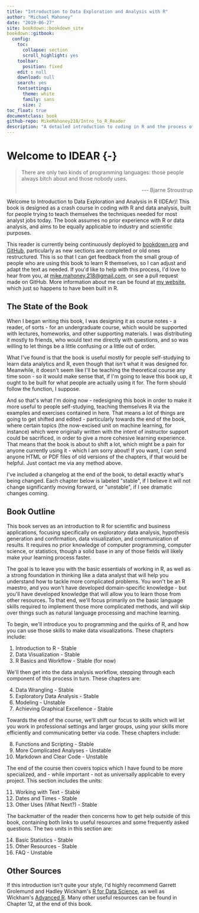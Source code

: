 ```yaml
---
title: "Introduction to Data Exploration and Analysis with R"
author: "Michael Mahoney"
date: "2019-06-27"
site: bookdown::bookdown_site
bookdown::gitbook:
  config:
    toc:
      collapse: section
      scroll_highlight: yes
    toolbar:
      position: fixed
    edit : null
    download: null
    search: yes
    fontsettings:
      theme: white
      family: sans
      size: 2
toc_float: true
documentclass: book
github-repo: MikeMahoney218/Intro_to_R_Reader
description: "A detailed introduction to coding in R and the process of data analytics. Version 1.0.0"
---
```


# Welcome to IDEAR {-}

> There are only two kinds of programming languages: those people always bitch about and those nobody uses.  
><div align = "right"> --- Bjarne Stroustrup  </div>

Welcome to Introduction to Data Exploration and Analysis in R (IDEAr)! This book is designed as a crash course in coding with R and data analysis, built for people trying to teach themselves the techniques needed for most analyst jobs today. The book assumes no prior experience with R or data analysis, and aims to be equally applicable to industry and scientific purposes.

This reader is currently being continuously deployed to  [bookdown.org](https://bookdown.org/connect/#/apps/2008/access) and [GitHub](https://github.com/mikemahoney218/Intro_to_R_Reader), particularly as new sections are completed or old ones restructured. This is so that I can get feedback from the small group of people who are using this book to learn R themselves, so I can adjust and adapt the text as needed. If you'd like to help with this process, I'd love to hear from you, at <mike.mahoney.218@gmail.com>, or see a pull request made on GitHub. More information about me can be found at [my website](https://www.mikemahoney218.com), which just so happens to have been built in R.

## The State of the Book

When I began writing this book, I was designing it as course notes - a reader, of sorts - for an undergraduate course, which would be supported with lectures, homeworks, and other supporting materials. I was distributing it mostly to friends, who would text me directly with questions, and so was willing to let things be a little confusing or a little out of order. 

What I've found is that the book is useful mostly for people self-studying to learn data analytics and R, even though that isn't what it was designed for. Meanwhile, it doesn't seem like I'll be teaching the theoretical course any time soon - so it would make sense that, if I'm going to leave this book up, it ought to be built for what people are actually using it for. The form should follow the function, I suppose.

And so that's what I'm doing now - redesigning this book in order to make it more useful to people self-studying, teaching themselves R via the examples and exercises contained in here. That means a lot of things are going to get shifted and edited - particularly towards the end of the book, where certain topics (the now-excised unit on machine learning, for instance) which were originally written with the intent of instructor support could be sacrificed, in order to give a more cohesive learning experience. That means that the book is about to shift a lot, which might be a pain for anyone currently using it - which I am sorry about! If you want, I can send anyone HTML or PDF files of old versions of the chapters, if that would be helpful. Just contact me via any method above. 

I've included a changelog at the end of the book, to detail exactly what's being changed. Each chapter below is labeled "stable", if I believe it will not change significantly moving forward, or "unstable", if I see dramatic changes coming.

## Book Outline
This book serves as an introduction to R for scientific and business applications, focusing specifically on exploratory data analysis, hypothesis generation and confirmation, data visualization, and communication of results. It requires no prior knowledge of computer programming, computer science, or statistics, though a solid base in any of those fields will likely make your learning process faster.

The goal is to leave you with the basic essentials of working in R, as well as a strong foundation in thinking like a data analyst that will help you understand how to tackle more complicated problems. You won't be an R maestro, and you won't have developed domain-specific knowledge - but you'll have developed knowledge that will allow you to learn those from other resources. To that end, we'll focus primarily on the basic language skills required to implement those more complicated methods, and will skip over things such as natural language processing and machine learning.

To begin, we'll introduce you to programming and the quirks of R, and how you can use those skills to make data visualizations. These chapters include:

1. Introduction to R - Stable
2. Data Visualization - Stable
3. R Basics and Workflow - Stable (for now)

We'll then get into the data analysis workflow, stepping through each component of this process in turn. These chapters are:

4. Data Wrangling - Stable
5. Exploratory Data Analysis - Stable
6. Modeling - Unstable
7. Achieving Graphical Excellence - Stable

Towards the end of the course, we'll shift our focus to skills which will let you work in professional settings and larger groups, using your skills more efficiently and communicating better via code. These chapters include:

8. Functions and Scripting - Stable
9. More Complicated Analyses - Unstable
10. Markdown and Clear Code - Unstable 

The end of the course then covers topics which I have found to be more specialized, and - while important - not as universally applicable to every project. This section includes the units:

11. Working with Text - Stable
12. Dates and Times - Stable
13. Other Uses (What Next?) - Stable

The backmatter of the reader then concerns how to get help outside of this book, containing both links to useful resources and some frequently asked questions. The two units in this section are:

14. Basic Statistics - Stable
15. Other Resources - Stable
16. FAQ - Unstable

## Other Sources
If this introduction isn't quite your style, I'd highly recommend Garrett Grolemund and Hadley Wickham's [R for Data Science](http://r4ds.had.co.nz/index.html), as well as Wickham's [Advanced R](https://adv-r.hadley.nz/index.html). Many other useful resources can be found in Chapter 12, at the end of this book. 

